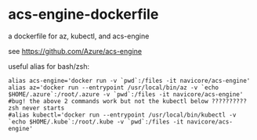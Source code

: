 # acs-engine-dockerfile
a dockerfile for az, kubectl, and acs-engine

see https://github.com/Azure/acs-engine

useful alias for bash/zsh:

```console
alias acs-engine='docker run -v `pwd`:/files -it navicore/acs-engine'
alias az='docker run --entrypoint /usr/local/bin/az -v `echo $HOME/.azure`:/root/.azure -v `pwd`:/files -it navicore/acs-engine'
#bug! the above 2 commands work but not the kubectl below ?????????? zsh never starts
#alias kubectl='docker run --entrypoint /usr/local/bin/kubectl -v `echo $HOME/.kube`:/root/.kube -v `pwd`:/files -it navicore/acs-engine'
```

